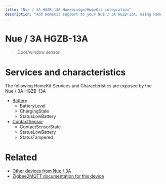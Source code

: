 ```yaml
---
title: "Nue / 3A HGZB-13A Homebridge/HomeKit integration"
description: "Add HomeKit support to your Nue / 3A HGZB-13A, using Homebridge, Zigbee2MQTT and homebridge-z2m."
---
```

<!---
This file has been GENERATED using src/docgen/docgen.ts
DO NOT EDIT THIS FILE MANUALLY!
-->
# Nue / 3A HGZB-13A
> Door/window sensor


# Services and characteristics
The following HomeKit Services and Characteristics are exposed by
the Nue / 3A HGZB-13A

* [Battery](../../battery.md)
  * BatteryLevel
  * ChargingState
  * StatusLowBattery
* [ContactSensor](../../sensors.md)
  * ContactSensorState
  * StatusLowBattery
  * StatusTampered


# Related
* [Other devices from Nue / 3A](../index.md#nue_3a)
* [Zigbee2MQTT documentation for this device](https://www.zigbee2mqtt.io/devices/HGZB-13A.html)